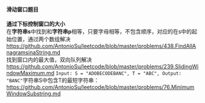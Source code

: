 #### **滑动窗口题目**

**通过下标控制窗口的大小**  
在**字符串s**中找到和**字符串p**相等，只要字母相等，不包含顺序，对应的在s中的起始位置，通过两个数组解决  
https://github.com/AntonioSu/leetcode/blob/master/problems/438.FindAllAnagramsinaString.md  
找到窗口内的最大值，双向队列解决  
https://github.com/AntonioSu/leetcode/blob/master/problems/239.SlidingWindowMaximum.md
`Input: S = "ADOBECODEBANC", T = "ABC", Output: "BANC"`字符串S中包含T的最短字符串：https://github.com/AntonioSu/leetcode/blob/master/problems/76.MinimumWindowSubstring.md  